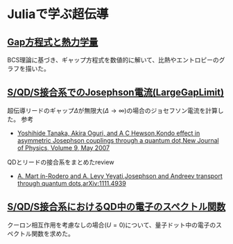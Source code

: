 # Juliaで学ぶ超伝導
## [Gap方程式と熱力学量](https://github.com/hs075/superconductor/blob/master/GapEquation_S_C.ipynb)
BCS理論に基づき、ギャップ方程式を数値的に解いて、比熱やエントロピーのグラフを描いた。
## [S/QD/S接合系でのJosephson電流(LargeGapLimit)](https://github.com/hs075/superconductor/blob/master/LargeGapLimit_AtS-QD-S.ipynb)
超伝導リードのギャップ$\Delta$が無限大($\Delta\to \infty$)の場合のジョセフソン電流を計算した。
参考
* [Yoshihide Tanaka, Akira Oguri, and A C Hewson,Kondo effect in asymmetric Josephson couplings through a quantum dot,New Journal of Physics, Volume 9, May 2007 ](https://iopscience.iop.org/article/10.1088/1367-2630/9/5/115)

QDとリードの接合系をまとめたreview
* [A. Mart ́ın-Rodero and A. Levy Yeyati,Josephson and Andreev transport through quantum dots,arXiv:1111.4939](https://arxiv.org/abs/1111.4939)
## [S/QD/S接合系におけるQD中の電子のスペクトル関数](https://github.com/hs075/superconductor/blob/master/DOM_AtS-dot-S.ipynb)
クーロン相互作用を考慮なしの場合($U=0$)について、量子ドット中の電子のスペクトル関数を求めた。
